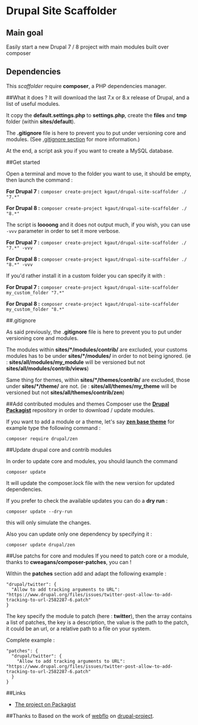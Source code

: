 # Drupal Site Scaffolder

## Main goal
Easily start a new Drupal 7 / 8 project with main modules built over composer

## Dependencies
This *scaffolder* require **composer**, a PHP dependencies manager.


##What it does ?
It will download the last 7.x or 8.x release of Drupal, and a list of useful modules.

It copy the **default.settings.php** to **settings.php**, create the **files** 
and **tmp** folder (within **sites/default**).

The **.gitignore** file is here to prevent you to put under versioning core and 
modules. (See [.gitignore section](#gitignore) for more information.)

At the end, a script ask you if you want to create a MySQL database.

##Get started

Open a terminal and move to the folder you want to use, it should be empty, then 
launch the command :

**For Drupal 7 :**
```composer create-project kgaut/drupal-site-scaffolder ./ "7.*"```

**For Drupal 8 :**
```composer create-project kgaut/drupal-site-scaffolder ./ "8.*"```

The script is **loooong** and it does not output much, if you wish, you can use
```-vvv``` parameter in order to set it more verbose.

**For Drupal 7 :**
```composer create-project kgaut/drupal-site-scaffolder ./ "7.*" -vvv```

**For Drupal 8 :**
```composer create-project kgaut/drupal-site-scaffolder ./ "8.*" -vvv```

If you'd rather install it in a custom folder you can specify it with :

**For Drupal 7 :**
```composer create-project kgaut/drupal-site-scaffolder my_custom_folder "7.*"```

**For Drupal 8 :**
```composer create-project kgaut/drupal-site-scaffolder my_custom_folder "8.*"```

##.gitignore

As said previously, the **.gitignore** file is here to prevent you to put under 
versioning core and modules. 

The modules within **sites/\*/modules/contrib/** are excluded, your customs 
modules has to be under **sites/\*/modules/** in order to not being ignored. 
(ie : **sites/all/modules/my_module** will be versioned but not 
**sites/all/modules/contrib/views**)

Same thing for themes, within **sites/\*/themes/contrib/** are excluded, those 
under **sites/\*/theme/** are not. 
(ie : **sites/all/themes/my_theme** will be versioned but not 
**sites/all/themes/contrib/zen**)

##Add contributed modules and themes
Composer use the **[Drupal Packagist](https://packagist.drupal-composer.org/)** 
repository in order to download / update modules.

If you want to add a module or a theme, let's say 
**[zen base theme](https://packagist.drupal-composer.org/packages/drupal/zen)** 
for example type the following command : 
```
composer require drupal/zen
```

##Update drupal core and contrib modules

In order to update core and modules, you should launch the command
```
composer update
```
It will update the composer.lock file with the new version for updated 
dependencies.

If you prefer to check the available updates you can do a __dry run__ :  
```
composer update --dry-run
```
this will only simulate the changes.

Also you can update only one dependency by specifying it : 

```
composer update drupal/zen
```

##Use patchs for core and modules
If you need to patch core or a module, thanks to **cweagans/composer-patches**, 
you can !

Within the **patches** section add and adapt the following example :

```
"drupal/twitter": {
  "Allow to add tracking arguments to URL": "https://www.drupal.org/files/issues/twitter-post-allow-to-add-tracking-to-url-2582287-6.patch"
}
```

The key specify the module to patch (here : **twitter**), then the array contains 
a list of patches, the key is a description, the value is the path to the patch,
it could be an url, or a relative path to a file on your system.

Complete example : 
```
"patches": {
  "drupal/twitter": {
    "Allow to add tracking arguments to URL": "https://www.drupal.org/files/issues/twitter-post-allow-to-add-tracking-to-url-2582287-6.patch"
  }
}
```

##Links
  - [The project on Packagist](https://packagist.org/packages/kgaut/drupal-site-scaffolder)



##Thanks to
Based on the work of [webflo](https://github.com/webflo/) on [drupal-project](https://github.com/drupal-composer/drupal-project).
